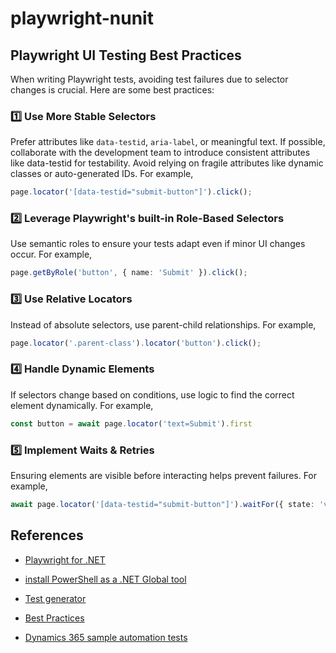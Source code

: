 # playwright-nunit


## Playwright UI Testing Best Practices

When writing Playwright tests, avoiding test failures due to selector changes is crucial. Here are some best practices:

### 1️⃣ Use More Stable Selectors
Prefer attributes like `data-testid`, `aria-label`, or meaningful text. If possible, collaborate with the development team to introduce consistent attributes like data-testid for testability. Avoid relying on fragile attributes like dynamic classes or auto-generated IDs. For example,
```typescript
page.locator('[data-testid="submit-button"]').click();

```

### 2️⃣ Leverage Playwright's built-in Role-Based Selectors
Use semantic roles to ensure your tests adapt even if minor UI changes occur. For example,
```typescript
page.getByRole('button', { name: 'Submit' }).click();

```

### 3️⃣ Use Relative Locators
Instead of absolute selectors, use parent-child relationships. For example,
```typescript
page.locator('.parent-class').locator('button').click();
```

### 4️⃣ Handle Dynamic Elements
If selectors change based on conditions, use logic to find the correct element dynamically. For example,
```typescript
const button = await page.locator('text=Submit').first
```

### 5️⃣ Implement Waits & Retries
Ensuring elements are visible before interacting helps prevent failures. For example,
```typescript
await page.locator('[data-testid="submit-button"]').waitFor({ state: 'visible' });
```


## References

- [Playwright for .NET](https://playwright.dev/dotnet/docs/intro)

- [install PowerShell as a .NET Global tool](https://learn.microsoft.com/en-us/powershell/scripting/install/installing-powershell-on-windows?view=powershell-7.5#install-as-a-net-global-tool)

- [Test generator](https://playwright.dev/dotnet/docs/codegen)

- [Best Practices](https://playwright.dev/docs/best-practices)

- [Dynamics 365 sample automation tests](https://github.com/microsoft/Dynamics-365-FastTrack-Implementation-Assets/tree/master/Customer%20Service/Testing/Automation/Playwright/Samples/automation)
